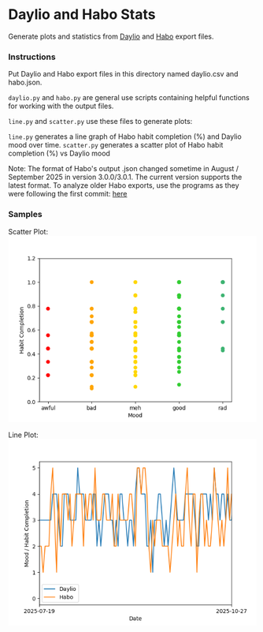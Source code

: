 # Daylio and Habo Stats

Generate plots and statistics from [Daylio](https://daylio.net/) and [Habo](https://habo.space/) export files.

### Instructions

Put Daylio and Habo export files in this directory named daylio.csv and habo.json.

`daylio.py` and `habo.py` are general use scripts containing helpful functions for working with the output files.


`line.py` and `scatter.py` use these files to generate plots:

`line.py` generates a line graph of Habo habit completion (%) and Daylio mood over time.
`scatter.py` generates a scatter plot of Habo habit completion (%) vs Daylio mood


Note: The format of Habo's output .json changed sometime in August / September 2025 in version 3.0.0/3.0.1. The current version supports the latest format. To analyze older Habo exports, use the programs as they were following the first commit: [here](https://github.com/JasonEl1/daylio-habo-stats/tree/42e3ff53c4eb8da3e83bdf5e5a14b27114ef889f)


### Samples

Scatter Plot:
![Scatter Plot](samples/scatter.png)

Line Plot:
![Line Plot](samples/line.png)
